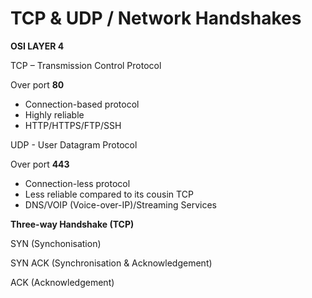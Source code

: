# TCP & UDP / Network Handshakes
**OSI LAYER 4**

TCP – Transmission Control Protocol

Over port **80**

*   Connection-based protocol
*   Highly reliable
*   HTTP/HTTPS/FTP/SSH

UDP - User Datagram Protocol

Over port **443**

*   Connection-less protocol
*   Less reliable compared to its cousin TCP
*   DNS/VOIP (Voice-over-IP)/Streaming Services

**Three-way Handshake (TCP)**

SYN (Synchonisation)

SYN ACK (Synchronisation & Acknowledgement)

ACK (Acknowledgement)